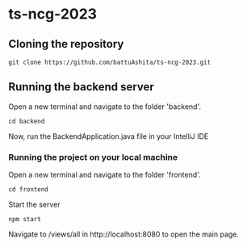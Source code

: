 # ts-ncg-2023
## Cloning the repository
```
git clone https://github.com/battuAshita/ts-ncg-2023.git
``` 
## Running the backend server
Open a new terminal and navigate to the folder 'backend'.
```
cd backend
```
Now, run the BackendApplication.java file in your IntelliJ IDE

### Running the project on your local machine
Open a new terminal and navigate to the folder 'frontend'.
```
cd frontend
```
Start the server
```
npm start
```
Navigate to /views/all in http://localhost:8080 to open the main page.


